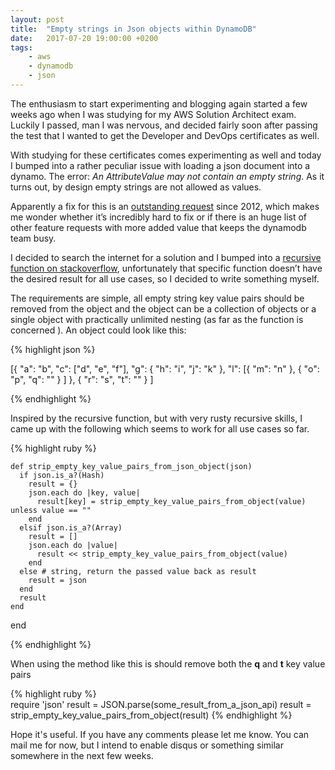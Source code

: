 ```yaml
---
layout: post
title:  "Empty strings in Json objects within DynamoDB"
date:   2017-07-20 19:00:00 +0200
tags:
    - aws
    - dynamodb
    - json
---
```


The enthusiasm to start experimenting and blogging again started a few weeks ago when I was studying for my AWS Solution Architect exam. Luckily I passed, man I was nervous, and decided fairly soon after passing the test that I wanted to get the Developer and DevOps certificates as well. 

With studying for these certificates comes experimenting as well and today I bumped into a rather peculiar issue with loading a json document into a dynamo. The error: *An AttributeValue may not contain an empty string*. As it turns out, by design empty strings are not allowed as values.

Apparently a fix for this is an [outstanding request][aws-forum] since 2012, which makes me wonder whether it’s incredibly hard to fix or if there is an huge list of other feature requests with more added value that keeps the dynamodb team busy.

I decided to search the internet for a solution and I bumped into a [recursive function on stackoverflow][initial-solution], unfortunately that specific function doesn’t have the desired result for all use cases, so I decided to write something myself.

The requirements are simple, all empty string key value pairs should be removed from the object and the object can be a collection of objects or a single object with practically unlimited nesting (as far as the function is concerned ). An object could look like this:

{% highlight json %}

[{
    "a": "b",
    "c": ["d", "e", "f"],
    "g": {
      "h": "i",
      "j": "k"
    },
    "l": [{
        "m": "n"
      },
      {
        "o": "p",
        "q": "" 
      }
    ]
  },
  {
    "r": "s",
    "t": ""
  }
]

{% endhighlight %}

Inspired by the recursive function, but with very rusty recursive skills, I came up with the following which seems to work for all use cases so far.

{% highlight ruby %}

    def strip_empty_key_value_pairs_from_json_object(json)
      if json.is_a?(Hash)
        result = {}
        json.each do |key, value| 
          result[key] = strip_empty_key_value_pairs_from_object(value) unless value == ""
        end
      elsif json.is_a?(Array)
        result = []
        json.each do |value|
          result << strip_empty_key_value_pairs_from_object(value)
        end
      else # string, return the passed value back as result
        result = json
      end
      result 
    end
  end


{% endhighlight %}

When using the method like this is should remove both the **q** and **t** key value pairs

{% highlight ruby %}           
  require 'json'
  result = JSON.parse(some_result_from_a_json_api)
  result = strip_empty_key_value_pairs_from_object(result)
{% endhighlight %}

Hope it's useful. If you have any comments please let me know. You can mail me for now, but I intend to enable disqus or something similar somewhere in the next few weeks. 

[aws-forum]: https://forums.aws.amazon.com/thread.jspa?threadID=90137
[initial-solution]: https://stackoverflow.com/questions/30427610/in-ruby-recursively-remove-blank-items-from-json-string

